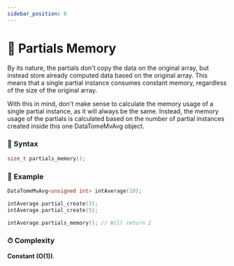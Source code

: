 ```yaml
---
sidebar_position: 6
---
```


# 📏 Partials Memory

By its nature, the partials don't copy the data on the original array, but instead store already computed data based on the original array. This means that a single partial instance consumes constant memory, regardless of the size of the original array.

With this in mind, don't make sense to calculate the memory usage of a single partial instance, as it will always be the same.
Instead, the memory usage of the partials is calculated based on the number of partial instances created inside this one DataTomeMvAvg object.

### 📝 Syntax

```cpp
size_t partials_memory();
```

### 🔮 Example

```cpp
DataTomeMvAvg<unsigned int> intAverage(10);

intAverage.partial_create(3);
intAverage.partial_create(5);

intAverage.partials_memory(); // Will return 2
```

### ⏱ Complexity

**Constant (O(1))**.